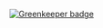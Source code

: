 
[![Greenkeeper badge](https://badges.greenkeeper.io/softwareventures/sh.svg)](https://greenkeeper.io/)
